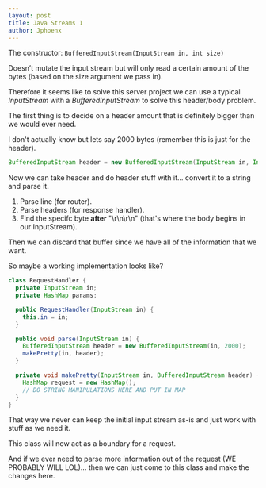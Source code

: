 ```yaml
---
layout: post
title: Java Streams 1
author: Jphoenx
---
```


The constructor: `BufferedInputStream(InputStream in, int size)`

Doesn’t mutate the input stream but will only read a certain amount of the bytes (based on the
size argument we pass in).

Therefore it seems like to solve this server project we can use a typical *InputStream* with a
*BufferedInputStream* to solve this header/body problem.

The first thing is to decide on a header amount that is definitely bigger than we would ever
need.

I don't actually know but lets say 2000 bytes (remember this is just for the header).

```Java
BufferedInputStream header = new BufferedInputStream(InputStream in, Integer 2000);
```

Now we can take header and do header stuff with it... convert it to a string and parse it.

1. Parse line (for router).
2. Parse headers (for response handler).
3. Find the specifc byte **after** "\r\n\r\n" (that's where the body begins in our InputStream).

Then we can discard that buffer since we have all of the information that we want.

So maybe a working implementation looks like?

```Java
class RequestHandler {
  private InputStream in;
  private HashMap params;

  public RequestHandler(InputStream in) {
    this.in = in;
  }

  public void parse(InputStream in) {
    BufferedInputStream header = new BufferedInputStream(in, 2000);
    makePretty(in, header);
  }

  private void makePretty(InputStream in, BufferedInputStream header) {
    HashMap request = new HashMap();
    // DO STRING MANIPULATIONS HERE AND PUT IN MAP
  }
}
```

That way we never can keep the initial input stream as-is and just work with stuff as we need it.

This class will now act as a boundary for a request.

And if we ever need to parse more information out of the request (WE PROBABLY WILL LOL)...
then we can just come to this class and make the changes here.
